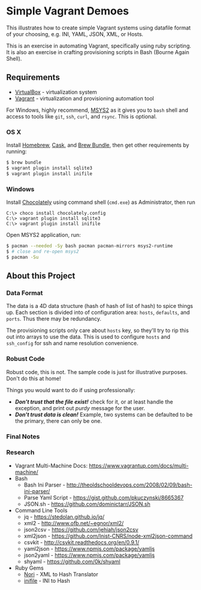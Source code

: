 # **Simple Vagrant Demoes**

This illustrates how to create simple Vagrant systems using datafile format of your choosing, e.g. INI, YAML, JSON, XML, or Hosts.

This is an exercise in automating Vagrant, specifically using ruby scripting.  It is also an exercise in crafting provisioning scripts in Bash (Bourne Again Shell).

## **Requirements**

* [VirtualBox](https://www.virtualbox.org/wiki/Downloads) - virtualization system
* [Vagrant](http://vagrantup.com/) - virtualization and provisioning automation tool

For Windows, highly recommend, [MSYS2](https://msys2.github.io/) as it gives you to `bash` shell and access to tools like `git`, `ssh`, `curl`, and `rsync`.  This is optional.

### **OS X**

Install [Homebrew](http://brew.sh/), [Cask](https://caskroom.github.io/), and [Brew Bundle](https://github.com/Homebrew/homebrew-bundle), then get other requirements by running:

```bash
$ brew bundle
$ vagrant plugin install sqlite3
$ vagrant plugin install inifile
```

### **Windows**

Install [Chocolately](chocolately) using command shell (`cmd.exe`) as Administrator, then run

```batch
C:\> choco install chocolately.config
C:\> vagrant plugin install sqlite3
C:\> vagrant plugin install inifile
```

Open MSYS2 application, run:

```bash
$ pacman --needed -Sy bash pacman pacman-mirrors msys2-runtime
$ # close and re-open msys2
$ pacman -Su
```

## **About this Project**

### **Data Format**

The data is a 4D data structure (hash of hash of list of hash) to spice things up.  Each section is divided into of configuration area: `hosts`, `defaults`, and `ports`.  Thus there may be redundancy.  

The provisioning scripts only care about `hosts` key, so they'll try to rip this out into arrays to use the data.  This is used to configure `hosts` and `ssh_config` for ssh and name resolution convenience.

### **Robust Code**

Robust code, this is not.  The sample code is just for illustrative purposes. Don't do this at home!

Things you would want to do if using professionally:
 * ***Don't trust that the file exist!*** check for it, or at least handle the exception, and print out *purdy* message for the user.
 * ***Don't trust data is clean!*** Example, two systems can be defaulted to be the primary, there can only be one.

### **Final Notes**

### **Research**

* Vagrant Multi-Machine Docs: https://www.vagrantup.com/docs/multi-machine/
* Bash
  * Bash Ini Parser - http://theoldschooldevops.com/2008/02/09/bash-ini-parser/
  * Parse Yaml Script - https://gist.github.com/pkuczynski/8665367
  * JSON.sh - https://github.com/dominictarr/JSON.sh
* Command Line Tools
  * jq - https://stedolan.github.io/jq/
  * xml2 - http://www.ofb.net/~egnor/xml2/
  * json2csv - https://github.com/jehiah/json2csv
  * xml2json - https://github.com/Inist-CNRS/node-xml2json-command
  * csvkit - http://csvkit.readthedocs.org/en/0.9.1/
  * yaml2json - https://www.npmjs.com/package/yamljs
  * json2yaml - https://www.npmjs.com/package/yamljs
  * shyaml - https://github.com/0k/shyaml
* Ruby Gems
  * [Nori](https://rubygems.org/gems/nori/versions/2.6.0) - XML to Hash Translator
  * [inifile](https://rubygems.org/gems/inifile) - INI to Hash
